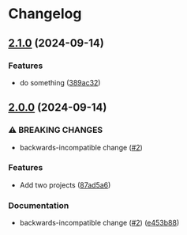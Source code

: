 # Changelog

## [2.1.0](https://github.com/LiptonB/releaseplease-test/compare/v2.0.0...v2.1.0) (2024-09-14)


### Features

* do something ([389ac32](https://github.com/LiptonB/releaseplease-test/commit/389ac323a2d5c6d243409e0f523d3cb7d3dbff49))

## [2.0.0](https://github.com/LiptonB/releaseplease-test/compare/v1.0.0...v2.0.0) (2024-09-14)


### ⚠ BREAKING CHANGES

* backwards-incompatible change ([#2](https://github.com/LiptonB/releaseplease-test/issues/2))

### Features

* Add two projects ([87ad5a6](https://github.com/LiptonB/releaseplease-test/commit/87ad5a6ea351d5c2001cb0d16b6c4d79a5b63c23))


### Documentation

* backwards-incompatible change ([#2](https://github.com/LiptonB/releaseplease-test/issues/2)) ([e453b88](https://github.com/LiptonB/releaseplease-test/commit/e453b88118eb60f3fbaaf32ec966b1c3ccb30d0c))
